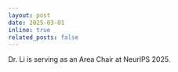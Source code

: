 ```yaml
---
layout: post
date: 2025-03-01 
inline: true
related_posts: false
---
```

Dr. Li is serving as an Area Chair at NeurIPS 2025.
